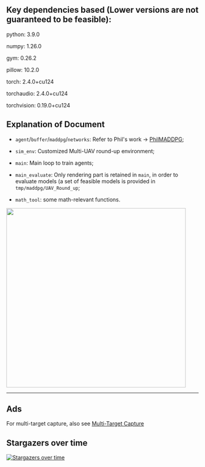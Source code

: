 ## Key dependencies based (Lower versions are not guaranteed to be feasible):

python: 3.9.0

numpy: 1.26.0

gym: 0.26.2

pillow: 10.2.0

torch: 2.4.0+cu124

torchaudio: 2.4.0+cu124

torchvision: 0.19.0+cu124

## Explanation of Document

- `agent`/`buffer`/`maddpg`/`networks`: Refer to Phil's work -> [PhilMADDPG](https://github.com/philtabor/Multi-Agent-Reinforcement-Learning);

- `sim_env`: Customized Multi-UAV round-up environment;

- `main`: Main loop to train agents;

- `main_evaluate`: Only rendering part is retained in `main`, in order to evaluate models (a set of feasible models is provided in `tmp/maddpg/UAV_Round_up`;

- `math_tool`: some math-relevant functions.

<img title="" src="Roundup.png" alt="" data-align="center" width="470">

---
## Ads
For multi-target capture, also see [Multi-Target Capture](https://github.com/reinshift/KF_AA_MARL)

## Stargazers over time
[![Stargazers over time](https://starchart.cc/reinshift/MADDPG_Multi_UAV_Roundup.svg?variant=adaptive)](https://starchart.cc/reinshift/MADDPG_Multi_UAV_Roundup)
